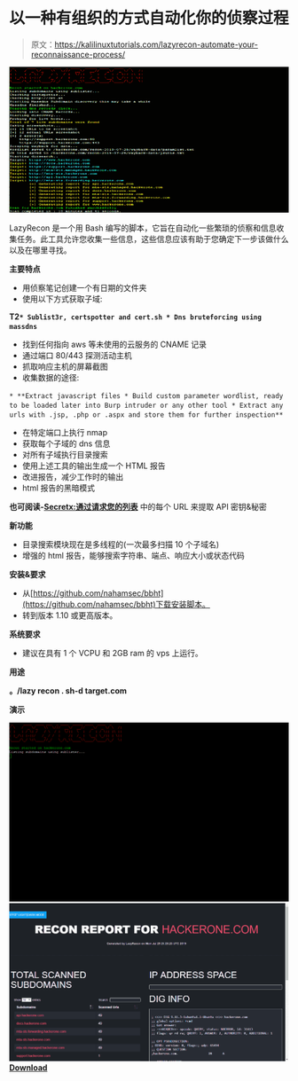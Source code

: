 # 以一种有组织的方式自动化你的侦察过程

> 原文：<https://kalilinuxtutorials.com/lazyrecon-automate-your-reconnaissance-process/>

[![Lazyrecon : Automate Your Reconnaissance Process In An Organized Fashion](img/c56f408804818574c626250f30a1a081.png "Lazyrecon : Automate Your Reconnaissance Process In An Organized Fashion")](https://1.bp.blogspot.com/-MkYjOo1v6jY/XgCc028PMjI/AAAAAAAAEGU/0cqtZIgEK5MNsBcHqXz-vcYWRsN1BTP4gCLcBGAsYHQ/s1600/Lazyrecon.png)

LazyRecon 是一个用 Bash 编写的脚本，它旨在自动化一些繁琐的侦察和信息收集任务。此工具允许您收集一些信息，这些信息应该有助于您确定下一步该做什么以及在哪里寻找。

**主要特点**

*   用侦察笔记创建一个有日期的文件夹
*   使用以下方式获取子域:

**T2`* Sublist3r, certspotter and cert.sh * Dns bruteforcing using massdns`**

*   找到任何指向 aws 等未使用的云服务的 CNAME 记录
*   通过端口 80/443 探测活动主机
*   抓取响应主机的屏幕截图
*   收集数据的途径:

`* **Extract javascript files * Build custom parameter wordlist, ready to be loaded later into Burp intruder or any other tool * Extract any urls with .jsp, .php or .aspx and store them for further inspection**`

*   在特定端口上执行 nmap
*   获取每个子域的 dns 信息
*   对所有子域执行目录搜索
*   使用上述工具的输出生成一个 HTML 报告
*   改进报告，减少工作时的输出
*   html 报告的黑暗模式

**也可阅读-[Secretx:通过请求您的列表](https://kalilinuxtutorials.com/secretx-extracting-api-keys-secrets/)** 中的每个 URL 来提取 API 密钥&秘密

**新功能**

*   目录搜索模块现在是多线程的(一次最多扫描 10 个子域名)
*   增强的 html 报告，能够搜索字符串、端点、响应大小或状态代码

**安装&要求**

*   从[https://github.com/nahamsec/bbht](https://github.com/nahamsec/bbht)下载安装脚本。
*   转到版本 1.10 或更高版本。

**系统要求**

*   建议在具有 1 个 VCPU 和 2GB ram 的 vps 上运行。

**用途**

**。/lazy recon . sh-d target.com**

**演示**

![](img/157624bd2ec57adef30a23f63bde2414.png)![](img/667d458b0b362da81d50132c1165b71a.png)[**Download**](https://github.com/nahamsec/lazyrecon)